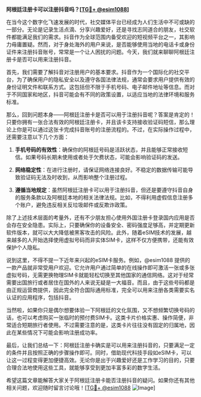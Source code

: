 **阿根廷注册卡可以注册抖音吗？[[TG💪+ @esim1088](https://t.me/s/esim1088)]**

在当今这个数字化飞速发展的时代，社交媒体平台已经成为人们生活中不可或缺的一部分。无论是记录生活点滴、分享兴趣爱好，还是寻找志同道合的朋友，社交软件都能满足我们的需求。抖音作为全球范围内备受欢迎的短视频平台之一，其影响力毋庸置疑。然而，对于身处海外的用户来说，是否能够使用当地的电话卡或身份证件来注册抖音账号，常常是一个让人困扰的问题。今天，我们就来聊聊阿根廷注册卡是否可以用来注册抖音。

首先，我们需要了解抖音对注册用户的基本要求。抖音作为一个国际化的社交平台，为了确保用户的隐私安全以及遵守各国法律法规，通常会要求用户提供有效的身份证明文件和联系方式。这包括但不限于手机号码、电子邮件地址等信息。而对于不同国家和地区，抖音可能会有不同的政策设置，以适应当地的法律环境和服务标准。

那么，回到问题本身——阿根廷注册卡是否可以用于注册抖音呢？答案是肯定的！只要你拥有一张合法有效的阿根廷注册卡，并且该卡支持接收验证码短信，那么理论上你是可以通过这张卡完成抖音账号的注册流程的。不过，在实际操作过程中，还需要注意以下几个方面：

1. **手机号码的有效性**：确保你的阿根廷号码是活跃状态，并且能够正常接收短信。如果号码长期未使用或者处于欠费状态，可能会影响验证码的发送。
   
2. **网络稳定性**：在进行注册时，请保证网络连接良好。不稳定的数据传输可能导致验证码无法及时收到，从而影响整个注册过程。
   
3. **遵循当地规定**：虽然阿根廷注册卡可以用于注册抖音，但还是要遵守抖音自身的服务条款以及阿根廷本地的相关法律法规。比如，不得利用虚假信息注册多个账户，避免违反相关反垃圾邮件或反欺诈政策。

除了上述技术层面的考量外，还有不少朋友担心使用外国注册卡登录国内应用是否会存在安全隐患。实际上，只要确保你的设备安全、密码强度足够高，并定期更新软件版本，就可以大大降低被黑客攻击的风险。此外，随着eSIM技术的发展，越来越多的人开始选择使用虚拟号码而非实体SIM卡，这样不仅方便携带，还能有效保护个人隐私。

说到这里，不得不提一下近年来兴起的eSIM卡服务。例如，@esim1088 提供的一款产品就非常受用户欢迎。它允许用户通过简单的在线操作即可激活一张或多张虚拟号码，无需更换物理SIM卡就能轻松切换至其他国家的通信网络。这对于经常需要出国旅行或者居住在国外的人来说无疑是一大福音。而且，由于这些号码都是由正规运营商提供，因此完全符合国际通用标准，完全可以用来注册各类需要实名认证的应用程序，包括抖音。

当然啦，如果你只是偶尔想要体验一下阿根廷的文化氛围，又不想频繁切换号码的话，也可以考虑购买一张临时的预付费SIM卡。这类卡片价格实惠、操作简便，非常适合短期旅行者使用。不过需要注意的是，这类卡片往往没有固定的归属地，因此在某些情况下可能会影响注册成功率。

最后，让我们总结一下：阿根廷注册卡确实是可以用来注册抖音的，只要满足一定的条件并且按照正确的步骤操作即可。同时，借助现代科技手段如eSIM卡，可以让这一过程变得更加便捷高效。无论你是出于兴趣爱好还是工作学习的目的，只要合理合法地使用这些工具，就能够享受到更加丰富多彩的数字生活。

希望这篇文章能解答大家关于阿根廷注册卡能否注册抖音的疑问。如果你还有其他相关问题，欢迎随时留言讨论哦！[[TG💪+ @esim1088](https://t.me/s/esim1088) ![Image](https://i.postimg.cc/4NQfJmqS/Snipaste-2025-05-13-00-14-12.png)]